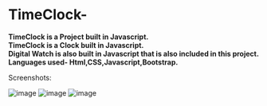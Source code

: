 # TimeClock-
<b>
TimeClock is a Project built in Javascript.
<br>
TimeClock is a Clock built in Javascript.
<br>
Digital Watch is also built in Javascript that is also included in this project.
<br>
Languages used- Html,CSS,Javascript,Bootstrap.
</b>

Screenshots:

![image](https://user-images.githubusercontent.com/79894771/192095462-2e5ade6d-5df2-4051-8386-9b2ab578909a.png)
![image](https://user-images.githubusercontent.com/79894771/192095365-86d48535-9546-4650-ae5c-5fec7b1a598a.png)
![image](https://user-images.githubusercontent.com/79894771/192095430-a76f7cc8-0d7a-48ae-ba80-11a1cf32da52.png)

